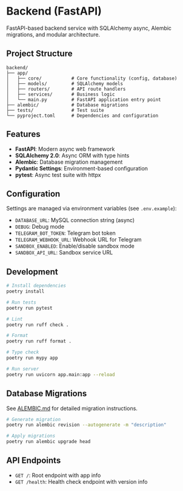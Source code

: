 # Backend (FastAPI)

FastAPI-based backend service with SQLAlchemy async, Alembic migrations, and modular architecture.

## Project Structure

```
backend/
├── app/
│   ├── core/           # Core functionality (config, database)
│   ├── models/         # SQLAlchemy models
│   ├── routers/        # API route handlers
│   ├── services/       # Business logic
│   └── main.py         # FastAPI application entry point
├── alembic/            # Database migrations
├── tests/              # Test suite
└── pyproject.toml      # Dependencies and configuration
```

## Features

- **FastAPI**: Modern async web framework
- **SQLAlchemy 2.0**: Async ORM with type hints
- **Alembic**: Database migration management
- **Pydantic Settings**: Environment-based configuration
- **pytest**: Async test suite with httpx

## Configuration

Settings are managed via environment variables (see `.env.example`):

- `DATABASE_URL`: MySQL connection string (async)
- `DEBUG`: Debug mode
- `TELEGRAM_BOT_TOKEN`: Telegram bot token
- `TELEGRAM_WEBHOOK_URL`: Webhook URL for Telegram
- `SANDBOX_ENABLED`: Enable/disable sandbox mode
- `SANDBOX_API_URL`: Sandbox service URL

## Development

```bash
# Install dependencies
poetry install

# Run tests
poetry run pytest

# Lint
poetry run ruff check .

# Format
poetry run ruff format .

# Type check
poetry run mypy app

# Run server
poetry run uvicorn app.main:app --reload
```

## Database Migrations

See [ALEMBIC.md](./ALEMBIC.md) for detailed migration instructions.

```bash
# Generate migration
poetry run alembic revision --autogenerate -m "description"

# Apply migrations
poetry run alembic upgrade head
```

## API Endpoints

- `GET /`: Root endpoint with app info
- `GET /health`: Health check endpoint with version info
